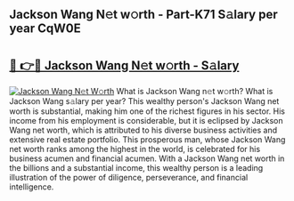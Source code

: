 ## Jackson Wang N𝚎t w𝚘rth - Part-K71 S𝚊lary per year CqW0E

# <h2><a href="http://gc0q4k.nevu.top/?p=Jackson+Wang">🔗 👉🔴 Jackson Wang N𝚎t w𝚘rth - S𝚊lary</a></h2>

[![Jackson Wang N𝚎t W𝚘rth](https://i.imgur.com/Oavwk0R.jpeg)](http://gc0q4k.nevu.top/?p=Jackson+Wang)
What is Jackson Wang n𝚎t w𝚘rth? What is Jackson Wang s𝚊lary per year?
This wealthy person's Jackson Wang net worth is substantial, making him one of the richest figures in his sector. His income from his employment is considerable, but it is eclipsed by Jackson Wang net worth, which is attributed to his diverse business activities and extensive real estate portfolio. This prosperous man, whose Jackson Wang net worth ranks among the highest in the world, is celebrated for his business acumen and financial acumen. With a Jackson Wang net worth in the billions and a substantial income, this wealthy person is a leading illustration of the power of diligence, perseverance, and financial intelligence.

